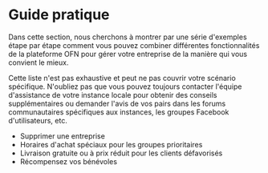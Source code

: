 # Guide pratique

Dans cette section, nous cherchons à montrer par une série d'exemples étape par étape comment vous pouvez combiner différentes fonctionnalités de la plateforme OFN pour gérer votre entreprise de la manière qui vous convient le mieux.&#x20;

Cette liste n'est pas exhaustive et peut ne pas couvrir votre scénario spécifique. N'oubliez pas que vous pouvez toujours contacter l'équipe d'assistance de votre instance locale pour obtenir des conseils supplémentaires ou demander l'avis de vos pairs dans les forums communautaires spécifiques aux instances, les groupes Facebook d'utilisateurs, etc.

* Supprimer une entreprise&#x20;
* Horaires d'achat spéciaux pour les groupes prioritaires&#x20;
* Livraison gratuite ou à prix réduit pour les clients défavorisés
* Récompensez vos bénévoles&#x20;

